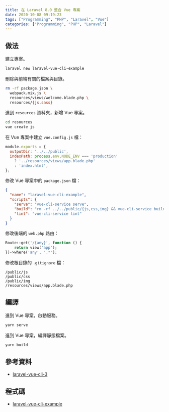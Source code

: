```yaml
---
title: 在 Laravel 8.0 整合 Vue 專案
date: 2020-10-08 09:19:23
tags: ["Programming", "PHP", "Laravel", "Vue"]
categories: ["Programming", "PHP", "Laravel"]
---
```


## 做法

建立專案。

```bash
laravel new laravel-vue-cli-example
```

刪除與前端有關的檔案與目錄。

```bash
rm -rf package.json \
  webpack.mix.js \
  resources/views/welcome.blade.php \
  resources/{js,sass}
```

進到 `resources` 資料夾，新增 Vue 專案。

```bash
cd resources
vue create js
```

在 Vue 專案中建立 `vue.config.js` 檔：

```js
module.exports = {
  outputDir: '../../public',
  indexPath: process.env.NODE_ENV === 'production'
    ? '../resources/views/app.blade.php'
    : 'index.html',
};
```

修改 Vue 專案中的 `package.json` 檔：

```json
{
  "name": "laravel-vue-cli-example",
  "scripts": {
    "serve": "vue-cli-service serve",
    "build": "rm -rf ../../public/{js,css,img} && vue-cli-service build --no-clean",
    "lint": "vue-cli-service lint"
  }
}
```

修改後端的 `web.php` 路由：

```php
Route::get('/{any}', function () {
    return view('app');
})->where('any', '.*');
```

修改根目錄的 `.gitignore` 檔：

```env
/public/js
/public/css
/public/img
/resources/views/app.blade.php
```

## 編譯

進到 Vue 專案，啟動服務。

```bash
yarn serve
```

進到 Vue 專案，編譯靜態檔案。

```bash
yarn build
```

## 參考資料

- [laravel-vue-cli-3](https://github.com/yyx990803/laravel-vue-cli-3)

## 程式碼

- [laravel-vue-cli-example](https://github.com/memochou1993/laravel-vue-cli-example)

